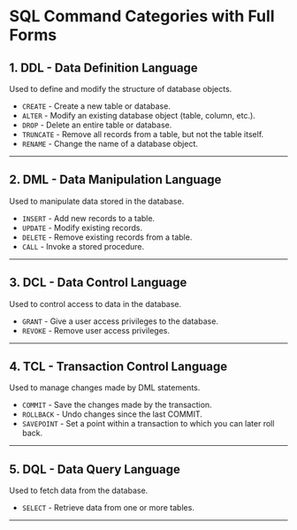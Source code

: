 # SQL Command Categories with Full Forms

## 1. DDL - Data Definition Language
Used to define and modify the structure of database objects.

- `CREATE` - Create a new table or database.
- `ALTER` - Modify an existing database object (table, column, etc.).
- `DROP` - Delete an entire table or database.
- `TRUNCATE` - Remove all records from a table, but not the table itself.
- `RENAME` - Change the name of a database object.

---

## 2. DML - Data Manipulation Language
Used to manipulate data stored in the database.

- `INSERT` - Add new records to a table.
- `UPDATE` - Modify existing records.
- `DELETE` - Remove existing records from a table.
- `CALL` - Invoke a stored procedure.

---

## 3. DCL - Data Control Language
Used to control access to data in the database.

- `GRANT` - Give a user access privileges to the database.
- `REVOKE` - Remove user access privileges.

---

## 4. TCL - Transaction Control Language
Used to manage changes made by DML statements.

- `COMMIT` - Save the changes made by the transaction.
- `ROLLBACK` - Undo changes since the last COMMIT.
- `SAVEPOINT` - Set a point within a transaction to which you can later roll back.

---

## 5. DQL - Data Query Language
Used to fetch data from the database.

- `SELECT` - Retrieve data from one or more tables.

---
